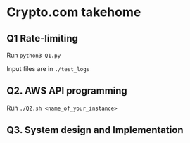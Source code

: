 # Crypto.com takehome

## Q1 Rate-limiting

Run `python3 Q1.py`

Input files are in `./test_logs`

## Q2.​ AWS​ API​ programming

Run `./Q2.sh <name_of_your_instance>`

## Q3. System design and Implementation

